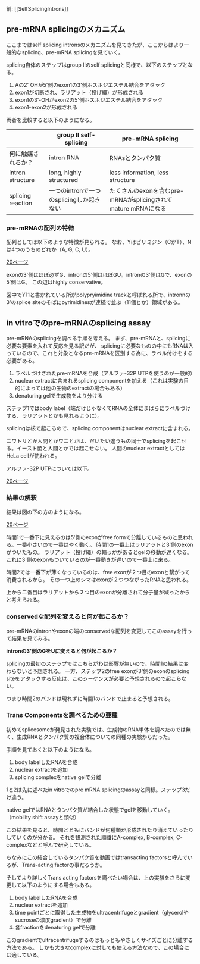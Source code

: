 前: [[SelfSplicingIntrons]]

## pre-mRNA splicingのメカニズム

ここまではself splicing intronsのメカニズムを見てきたが、ここからはより一般的なsplicing、pre-mRNA splicingを見ていく。

splicing自体のステップはgroup IIのself splicingと同様で、以下のステップとなる。

1. Aの2' OHが5'側のexon1の3'側ホスホジエステル結合をアタック
2. exon1が切断され、ラリアット（投げ縄）が形成される
3. exon1の3'-OHがexon2の5'側ホスホジエステル結合をアタック
4. exon1-exon2が形成される

両者を比較すると以下のようになる。

|  | group II self-splicing | pre-mRNA splicing |
| ---- | ---- | ---- |
| 何に触媒されるか？ | intron RNA | RNAsとタンパク質 |
| intron structure | long, highly structured | less information, less structure |
| splicing reaction | 一つのintronで一つのsplicingしか起きない | たくさんのexonを含むpre-mRNAがsplicingされてmature mRNAになる |

### pre-mRNAの配列の特徴

配列としては以下のような特徴が見られる。
なお、Yはピリミジン（CかT）、Nは4つのうちのどれか（A, G, C, U）。

[20ページ](https://karino2.github.io/ImageGallery/MolecularBiology728x3.html#lg=1&slide=19)

exonの3'側はほぼ必ずG、intronの5'側はほぼGU。intronの3'側はGで、exonの5'側はG。
この辺はhighly conservative。

図中でY11と書かれている所がpolypryimidine trackと呼ばれる所で、intronnの3'のsplice siteのそばにpyrimidinesが連続で並ぶ（11個とか）領域がある。

## in vitroでのpre-mRNAのsplicing assay

pre-mRNAのsplicingを調べる手順を考える。
まず、pre-mRNAと、splicingに必要な要素を入れて反応を見る訳だが、
splicingに必要なものの中にもRNAは入っているので、これと対象となるpre-mRNAを区別する為に、ラベル付けをする必要がある。

1. ラベルづけされたpre-mRNAを合成（アルファ-32P UTPを使うのが一般的）
2. nuclear extractに含まれるsplicing componentを加える（これは実験の目的によっては他の生物のextractの場合もある）
3. denaturing gelで生成物をより分ける

ステップ1ではbody label（端だけじゃなくてRNAの全体にまばらにラベルづけする、ラリアットとかも見れるように）。

splicingは核で起こるので、splicing componentはnuclear extractに含まれる。

ニワトリとか人間とかワニとかは、だいたい違うもの同士でsplicingを起こせる。イースト菌と人間とかでは起こせない。
人間のnuclear extractとしてはHeLa cellが使われる。

アルファ-32P UTPについては以下。

[20ページ](https://karino2.github.io/ImageGallery/MolecularBiology728x3.html#lg=1&slide=19)

### 結果の解釈

結果は図の下の方のようになる。

[20ページ](https://karino2.github.io/ImageGallery/MolecularBiology728x3.html#lg=1&slide=19)

時間1で一番下に見えるのは5'側のexonがfree formで分離しているものと思われる。一番小さいので一番はやく動く。
時間1の一番上はラリアットと3'側のexonがついたもの。
ラリアット（投げ縄）の輪っかがあるとgelの移動が遅くなる。
これに3'側のexonもついているのが一番動きが遅いので一番上に来る。

時間2では一番下が薄くなっているのは、free exonが２つ目のexonと繋がって消費されるから。
その一つ上のシマはexonが２つつながったRNAと思われる。

上から二番目はラリアットから２つ目のexonが分離されて分子量が減ったからと考えられる。

### conservedな配列を変えると何が起こるか？

pre-mRNAのintronやexonの端のconservedな配列を変更してこのassayを行って結果を見てみる。

**intronの3'側のGをUに変えると何が起こるか？**

splicingの最初のステップではこちらがわは影響が無いので、時間1の結果は変わらないと予想される。
一方、ステップ2のfree exonが3'側のexonのsplicing siteをアタックする反応は、このシーケンスが必要と予想されるので起こらない。

つまり時間2のバンドは現れずに時間1のバンドで止まると予想される。

### Trans Componentsを調べるための亜種

初めてsplicesomeが発見された実験では、生成物のRNA単体を調べたのでは無く、生成RNAとタンパク質の複合体についての同種の実験からだった。

手順を見ておくと以下のようになる。

1. body labelしたRNAを合成
2. nuclear extractを追加
3. splicing complexをnative gelで分離

1と2は先に述べたin vitroでのpre mRNA splicingのassayと同様。ステップ3だけ違う。

native gelではRNAとタンパク質が結合した状態でgelを移動していく。（mobility shift assayと類似）

この結果を見ると、時間とともにバンドが何種類か形成されたり消えていったりしていくのが分かる。
それを観測された順番にA-complex, B-complex, C-complexなどと呼んで研究している。

ちなみにこの結合しているタンパク質を動画ではtransacting factorsと呼んでいるが、Trans-acting factorの事だろうか。

そしてより詳しくTrans acting factorsを調べたい場合は、上の実験をさらに変更して以下のようにする場合もある。

1. body labelしたRNAを合成
2. nuclear extractを追加
3. time pointごとに取得した生成物をultracentrifugeとgradient（glycerolやsucroseの濃度gradient）で分離
4. 各fractionをdenaturing gelで分離

このgradientでultracentrifugeするのはもっともやさしくサイズごとに分離する方法である。
しかも大きなcomplexに対しても使える方法なので、この場合には適している。
